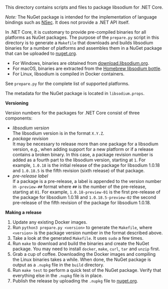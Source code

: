 This directory contains scripts and files to package libsodium for .NET Core.

*Note:* The NuGet package is intended for the implementation of language
bindings such as [NSec](https://github.com/ektrah/nsec). It does not provide a
.NET API itself.

In .NET Core, it is customary to provide pre-compiled binaries for all platforms
as NuGet packages. The purpose of the `prepare.py` script in this directory is
to generate a `Makefile` that downloads and builds libsodium binaries for a
number of platforms and assembles them in a NuGet package that can be uploaded
to [nuget.org](https://nuget.org/).

* For Windows, binaries are obtained from
  [download.libsodium.org](https://download.libsodium.org/libsodium/releases/).
* For macOS, binaries are extracted from the
  [Homebrew libsodium bottle](https://bintray.com/homebrew/bottles/libsodium).
* For Linux, libsodium is compiled in Docker containers.

See `prepare.py` for the complete list of supported platforms.

The metadata for the NuGet package is located in `libsodium.props`.


**Versioning**

Version numbers for the packages for .NET Core consist of three components:

* *libsodium version*  
  The libsodium version is in the format `X.Y.Z`.
* *package revision*  
  It may be necessary to release more than one package for a libsodium version,
  e.g., when adding support for a new platform or if a release contains a broken
  binary. In this case, a package revision number is added as a fourth part to
  the libsodium version, starting at `1`. For example, `1.0.18` is the initial
  release of the package for libsodium 1.0.18 and `1.0.18.5` is the fifth
  revision (sixth release) of that package.
* *pre-release label*  
  If a package is a pre-release, a label is appended to the version number in
  `-preview-##` format where `##` is the number of the pre-release, starting at
  `01`. For example, `1.0.18-preview-01` is the first pre-release of the package
  for libsodium 1.0.18 and `1.0.18.5-preview-02` the second pre-release of the
  fifth revision of the package for libsodium 1.0.18.


**Making a release**

1. Update any existing Docker images.
2. Run `python3 prepare.py <version>` to generate the `Makefile`, where
   `<version>` is the package version number in the format described above.
3. Take a look at the generated `Makefile`. It uses `sudo` a few times.
4. Run `make` to download and build the binaries and create the NuGet package.
   You may need to install `docker`, `make`, `curl`, `tar` and `unzip` first.
5. Grab a cup of coffee. Downloading the Docker images and compiling the Linux
   binaries takes a while. When done, the NuGet package is output as a `.nupkg`
   file in the `build` directory.
6. Run `make test` to perform a quick test of the NuGet package. Verify that
   everything else in the `.nupkg` file is in place.
7. Publish the release by uploading the `.nupkg` file to
   [nuget.org](https://nuget.org/).

